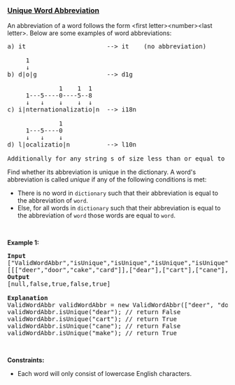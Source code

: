 ### [Unique Word Abbreviation](https://leetcode.com/problems/unique-word-abbreviation)

<p>An abbreviation of a word follows the form &lt;first letter&gt;&lt;number&gt;&lt;last letter&gt;. Below are some examples of word abbreviations:</p>

<pre>
a) it                      --&gt; it    (no abbreviation)

     1
     &darr;
b) d|o|g                   --&gt; d1g

              1    1  1
     1---5----0----5--8
     &darr;   &darr;    &darr;    &darr;  &darr;    
c) i|nternationalizatio|n  --&gt; i18n

              1
     1---5----0
&nbsp;    &darr;   &darr;    &darr;
d) l|ocalizatio|n          --&gt; l10n

Additionally for any string s of size less than or equal to 2 their abbreviation is the same string s.
</pre>

<p>Find whether its abbreviation is unique in the dictionary. A word&#39;s abbreviation is called <em>unique</em> if any of the following conditions is met:</p>

<ul>
	<li>There is no word in <code>dictionary</code>&nbsp;such that their abbreviation is equal to the abbreviation of <code>word</code>.</li>
	<li>Else, for all words in <code>dictionary</code> such that their abbreviation is equal to the abbreviation of <code>word</code>&nbsp;those words are equal to <code>word</code>.</li>
</ul>

<p>&nbsp;</p>
<p><strong>Example 1:</strong></p>

<pre>
<strong>Input</strong>
[&quot;ValidWordAbbr&quot;,&quot;isUnique&quot;,&quot;isUnique&quot;,&quot;isUnique&quot;,&quot;isUnique&quot;]
[[[&quot;deer&quot;,&quot;door&quot;,&quot;cake&quot;,&quot;card&quot;]],[&quot;dear&quot;],[&quot;cart&quot;],[&quot;cane&quot;],[&quot;make&quot;]]
<strong>Output</strong>
[null,false,true,false,true]

<strong>Explanation</strong>
ValidWordAbbr validWordAbbr = new ValidWordAbbr([&quot;deer&quot;, &quot;door&quot;, &quot;cake&quot;, &quot;card&quot;]);
validWordAbbr.isUnique(&quot;dear&quot;); // return False
validWordAbbr.isUnique(&quot;cart&quot;); // return True
validWordAbbr.isUnique(&quot;cane&quot;); // return False
validWordAbbr.isUnique(&quot;make&quot;); // return True
</pre>

<p>&nbsp;</p>
<p><strong>Constraints:</strong></p>

<ul>
	<li>Each word will only consist of lowercase English characters.</li>
</ul>
